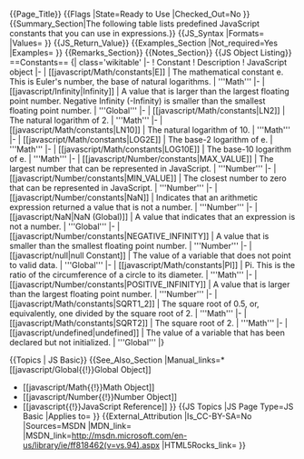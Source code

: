 {{Page_Title}}
{{Flags
|State=Ready to Use
|Checked_Out=No
}}
{{Summary_Section|The following table lists predefined JavaScript constants that you can use in expressions.}}
{{JS_Syntax
|Formats=
|Values=
}}
{{JS_Return_Value}}
{{Examples_Section
|Not_required=Yes
|Examples=
}}
{{Remarks_Section}}
{{Notes_Section}}
{{JS Object Listing}}
==Constants==
{| class='wikitable'
|-
! Constant
! Description
! JavaScript object
|-
| [[javascript/Math/constants|E]]
| The mathematical constant e. This is Euler's number, the base of natural logarithms.
| '''Math'''
|-
| [[javascript/Infinity|Infinity]]
| A value that is larger than the largest floating point number. Negative Infinity (-Infinity) is smaller than the smallest floating point number.
| '''Global'''
|-
| [[javascript/Math/constants|LN2]]
| The natural logarithm of 2.
| '''Math'''
|-
| [[javascript/Math/constants|LN10]]
| The natural logarithm of 10.
| '''Math'''
|-
| [[javascript/Math/constants|LOG2E]]
| The base-2 logarithm of e.
| '''Math'''
|-
| [[javascript/Math/constants|LOG10E]]
| The base-10 logarithm of e.
| '''Math'''
|-
| [[javascript/Number/constants|MAX_VALUE]]
| The largest number that can be represented in JavaScript.
| '''Number'''
|-
| [[javascript/Number/constants|MIN_VALUE]]
| The closest number to zero that can be represented in JavaScript.
| '''Number'''
|-
| [[javascript/Number/constants|NaN]]
| Indicates that an arithmetic expression returned a value that is not a number.
| '''Number'''
|-
| [[javascript/NaN|NaN (Global)]]
| A value that indicates that an expression is not a number.
| '''Global'''
|-
| [[javascript/Number/constants|NEGATIVE_INFINITY]]
| A value that is smaller than the smallest floating point number.
| '''Number'''
|-
| [[javascript/null|null Constant]]
| The value of a variable that does not point to valid data.
| '''Global'''
|-
| [[javascript/Math/constants|PI]]
| Pi. This is the ratio of the circumference of a circle to its diameter.
| '''Math'''
|-
| [[javascript/Number/constants|POSITIVE_INFINITY]]
| A value that is larger than the largest floating point number.
| '''Number'''
|-
| [[javascript/Math/constants|SQRT1_2]]
| The square root of 0.5, or, equivalently, one divided by the square root of 2.
| '''Math'''
|-
| [[javascript/Math/constants|SQRT2]]
| The square root of 2.
| '''Math'''
|-
| [[javascript/undefined|undefined]]
| The value of a variable that has been declared but not initialized.
| '''Global'''
|}

{{Topics | JS Basic}}
{{See_Also_Section
|Manual_links=* [[javascript/Global{{!}}Global Object]]
* [[javascript/Math{{!}}Math Object]]
* [[javascript/Number{{!}}Number Object]]
* [[javascript{{!}}JavaScript Reference]]
}}
{{JS Topics
|JS Page Type=JS Basic
|Applies to=
}}
{{External_Attribution
|Is_CC-BY-SA=No
|Sources=MSDN
|MDN_link=
|MSDN_link=http://msdn.microsoft.com/en-us/library/ie/ff818462(v=vs.94).aspx
|HTML5Rocks_link=
}}